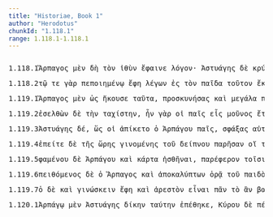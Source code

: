 ```yaml
---
title: "Historiae, Book 1"
author: "Herodotus"
chunkId: "1.118.1"
range: 1.118.1-1.118.1
---
```


<pre class="greek prose syntax" data-urn="urn:cts:greekLit:tlg0016.tlg001"><p><span class="subdoc" data-subdoc="1.118.1">1.118.1</span><span class="sentence"><span class=" nominative" data-flags="n-s---mn-" data-head="6" data-id="1" data-lemma="Ἅρπαγος">Ἅρπαγος </span><span class=" " data-def="indeed, of a truth, but, indeed" data-flags="d--------" data-head="6" data-id="2" data-lemma="μέν">μὲν </span><span class=" " data-flags="d--------" data-head="6" data-id="3" data-lemma="δή">δὴ </span><span class=" accusative" data-flags="l-s---ma-" data-head="7" data-id="4" data-lemma="ὁ">τὸν </span><span class=" accusative" data-def="straight, direct, the vertical, by the straight road" data-flags="a-s---ma-" data-head="7" data-id="5" data-lemma="εὐθύς">ἰθὺν </span><span class="verb " data-def="A ren, bring to light, cause to appear, make" data-flags="v3siia---" data-head="0" data-id="6" data-lemma="φαίνω">ἔφαινε </span><span class=" accusative" data-def="computation, reckoning, account, accounts" data-flags="n-s---ma-" data-head="6" data-id="7" data-lemma="λόγος">λόγον</span><span class=" " data-flags="u--------" data-head="0" data-id="8" data-lemma="·">· </span></span><span class="sentence"><span class=" nominative" data-flags="n-s---mn-" data-head="31" data-id="1" data-lemma="Ἀστυάγης">Ἀστυάγης </span><span class=" " data-flags="d--------" data-head="31" data-id="2" data-lemma="δέ">δὲ </span><span class="verb nominative" data-def="hide, cover, hide, cover" data-flags="v-sppamn-" data-head="31" data-id="3" data-lemma="κρύπτω">κρύπτων </span><span class=" accusative" data-flags="p-s---ma-" data-head="6" data-id="4" data-lemma="ὅς">τὸν </span><span class=" dative" data-def="" data-flags="p-s---md-" data-head="6" data-id="5" data-lemma="ἕ">οἱ </span><span class="verb " data-def="hold, keep fast within, harbour" data-flags="v3siia---" data-head="7" data-id="6" data-lemma="ἐνέχω">ἐνεῖχε </span><span class=" accusative" data-def="gall, bile, gall, bitter anger, wrath, rage" data-flags="n-s---ma-" data-head="3" data-id="7" data-lemma="χόλος">χόλον </span><span class=" " data-def="through, in a line, right through" data-flags="r--------" data-head="6" data-id="8" data-lemma="διά">διὰ </span><span class=" accusative" data-flags="l-s---na-" data-head="10" data-id="9" data-lemma="ὁ">τὸ </span><span class="verb accusative" data-def="come into a new state of being, come into being, to be born" data-flags="v-srpana-" data-head="8" data-id="10" data-lemma="γίγνομαι">γεγονός</span><span class=" " data-flags="u--------" data-head="3" data-id="11" data-lemma=",">, </span><span class=" accusative" data-flags="a-p---na-" data-head="26" data-id="12" data-lemma="πρῶτος">πρῶτα </span><span class=" " data-def="indeed, of a truth, but, indeed" data-flags="d--------" data-head="31" data-id="13" data-lemma="μέν">μέν</span><span class=" " data-flags="u--------" data-head="15" data-id="14" data-lemma=",">, </span><span class=" " data-flags="r--------" data-head="26" data-id="15" data-lemma="κατά">κατά </span><span class=" " data-flags="d--------" data-head="17" data-id="16" data-lemma="πέρ">περ </span><span class="verb " data-def="hear, hear, hear of, hear tell of" data-flags="v3saia---" data-head="23" data-id="17" data-lemma="ἀκούω">ἤκουσε </span><span class=" nominative" data-def="self, him, her, it, the very one, the same" data-flags="p-s---mn-" data-head="17" data-id="18" data-lemma="αὐτός">αὐτὸς </span><span class=" " data-def="on the side of, in the direction of, from, at, to, práti" data-flags="r--------" data-head="17" data-id="19" data-lemma="πρός">πρὸς </span><span class=" genitive" data-flags="l-s---mg-" data-head="21" data-id="20" data-lemma="ὁ">τοῦ </span><span class=" genitive" data-def="tending kine, worshipper of Dionysos in bull-form, devotee" data-flags="n-s---mg-" data-head="19" data-id="21" data-lemma="βούκολος">βουκόλου </span><span class=" accusative" data-flags="p-s---na-" data-head="17" data-id="22" data-lemma="ὅς">τὸ </span><span class=" accusative" data-def="deed, act, act, occurrence, matter, affair" data-flags="n-s---na-" data-head="15" data-id="23" data-lemma="πρᾶγμα">πρῆγμα</span><span class=" " data-flags="u--------" data-head="15" data-id="24" data-lemma=",">, </span><span class=" " data-def="back, backwards, back, restore, back" data-flags="d--------" data-head="26" data-id="25" data-lemma="πάλιν">πάλιν </span><span class="verb " data-def="lead the way from, lead the way, go first, the van" data-flags="v3siie---" data-head="31" data-id="26" data-lemma="ἀφηγέομαι">ἀπηγέετο </span><span class=" dative" data-flags="l-s---md-" data-head="28" data-id="27" data-lemma="ὁ">τῷ </span><span class=" dative" data-flags="n-s---md-" data-head="26" data-id="28" data-lemma="Ἅρπαγος">Ἁρπάγῳ</span><span class=" " data-flags="u--------" data-head="26" data-id="29" data-lemma=",">, </span><span class=" " data-def="mip, miti, mit, in the midst of, among, between" data-flags="d--------" data-head="36" data-id="30" data-lemma="μετά">μετὰ </span><span class=" " data-flags="c--------" data-head="0" data-id="31" data-lemma="δέ">δὲ </span><span class=" " data-flags="c--------" data-head="36" data-id="32" data-lemma="ὥς">ὣς </span><span class=" dative" data-def="" data-flags="p-s---md-" data-head="34" data-id="33" data-lemma="ἕ">οἱ </span><span class="verb " data-def="repeat, recapitulate" data-flags="v3slie---" data-head="32" data-id="34" data-lemma="παλιλλογέω">ἐπαλιλλόγητο</span><span class=" " data-flags="u--------" data-head="32" data-id="35" data-lemma=",">, </span><span class="verb " data-def="go, come down from, die" data-flags="v3siia---" data-head="31" data-id="36" data-lemma="καταβαίνω">κατέβαινε </span><span class="verb nominative" data-flags="v-sppamn-" data-head="36" data-id="37" data-lemma="λέγω">λέγων </span><span class=" " data-def="so, thus, as, how" data-flags="c--------" data-head="37" data-id="38" data-lemma="ὡς">ὡς </span><span class="verb " data-flags="v3spia---" data-head="43" data-id="39" data-lemma="περίειμι">περίεστί </span><span class=" " data-flags="d--------" data-head="43" data-id="40" data-lemma="τε">τε </span><span class=" nominative" data-flags="l-s---mn-" data-head="42" data-id="41" data-lemma="ὁ">ὁ </span><span class=" nominative" data-def="child, son, daughter" data-flags="n-s---mn-" data-head="39" data-id="42" data-lemma="παῖς">παῖς </span><span class=" " data-flags="c--------" data-head="38" data-id="43" data-lemma="καί">καὶ </span><span class=" nominative" data-flags="l-s---nn-" data-head="45" data-id="44" data-lemma="ὁ">τὸ </span><span class="verb nominative" data-def="come into a new state of being, come into being, to be born" data-flags="v-srpann-" data-head="46" data-id="45" data-lemma="γίγνομαι">γεγονὸς </span><span class="verb " data-flags="v3spia---" data-head="43" data-id="46" data-lemma="ἔχω">ἔχει </span><span class=" " data-flags="d--------" data-head="46" data-id="47" data-lemma="καλός">καλῶς</span><span class=" " data-flags="u--------" data-head="0" data-id="48" data-lemma="·">· </span></span></p><p><span class="subdoc" data-subdoc="1.118.2">1.118.2</span><span class="sentence"><span class=" dative" data-flags="l-s---nd-" data-head="4" data-id="1" data-lemma="ὁ">τῷ </span><span class=" " data-flags="d--------" data-head="14" data-id="2" data-lemma="τε">τε </span><span class=" " data-def="for, yes, . . , no, ay doubtless" data-flags="d--------" data-head="5" data-id="3" data-lemma="γάρ">γὰρ </span><span class="verb dative" data-def="make, do, make, produce" data-flags="v-srpend-" data-head="11" data-id="4" data-lemma="ποιέω">πεποιημένῳ </span><span class="verb " data-def="Spir. Prooem., Eratosth.Prooem, say, affirm, assert, shall we say of" data-flags="v3siia---" data-head="0" data-id="5" data-lemma="φημί">ἔφη </span><span class="verb nominative" data-flags="v-sppamn-" data-head="5" data-id="6" data-lemma="λέγω">λέγων </span><span class=" " data-def="into, to, into" data-flags="r--------" data-head="4" data-id="7" data-lemma="εἰς">ἐς </span><span class=" accusative" data-flags="l-s---ma-" data-head="9" data-id="8" data-lemma="ὁ">τὸν </span><span class=" accusative" data-def="child, son, daughter" data-flags="n-s---ma-" data-head="7" data-id="9" data-lemma="παῖς">παῖδα </span><span class=" accusative" data-def="this, u, this man here" data-flags="a-s---ma-" data-head="9" data-id="10" data-lemma="οὗτος">τοῦτον </span><span class="verb " data-def="work, wrought, build" data-flags="v1siia---" data-head="14" data-id="11" data-lemma="κάμνω">ἔκαμνον </span><span class=" " data-def="big, full-grown, elder" data-flags="d-------c" data-head="11" data-id="12" data-lemma="μέγας">μεγάλως</span><span class=" " data-flags="u--------" data-head="11" data-id="13" data-lemma=",">, </span><span class=" " data-flags="c--------" data-head="6" data-id="14" data-lemma="καί">καὶ </span><span class=" dative" data-def="daughter, maidservant, slave, duhitár" data-flags="n-s---fd-" data-head="18" data-id="15" data-lemma="θυγάτηρ">θυγατρὶ </span><span class=" dative" data-flags="l-s---fd-" data-head="15" data-id="16" data-lemma="ὁ">τῇ </span><span class=" dative" data-def="mine, mine, of me, possessive" data-flags="a-s---fd-" data-head="15" data-id="17" data-lemma="ἐμός">ἐμῇ </span><span class="verb nominative" data-def="throw, carry over, across" data-flags="v-srpemn-" data-head="22" data-id="18" data-lemma="διαβάλλω">διαβεβλημένος </span><span class=" " data-flags="d--------" data-head="22" data-id="19" data-lemma="οὐ">οὐκ </span><span class=" " data-def="into, to, into" data-flags="r--------" data-head="22" data-id="20" data-lemma="εἰς">ἐν </span><span class=" dative" data-def="light in weight, sit tibi terra levis', light to bear, easy" data-flags="a-s---md-" data-head="20" data-id="21" data-lemma="ἐλαφρός">ἐλαφρῷ </span><span class="verb " data-def="make, do, make, produce" data-flags="v1siie---" data-head="14" data-id="22" data-lemma="ποιέω">ἐποιεύμην</span><span class=" " data-flags="u--------" data-head="0" data-id="23" data-lemma=".">. </span></span><span class="sentence"><span class=" " data-def="so, thus, as, how" data-flags="d--------" data-head="6" data-id="1" data-lemma="ὡς">ὡς </span><span class=" " data-def="certainly, in fact, really, really" data-flags="d--------" data-head="21" data-id="2" data-lemma="οὖν">ὦν </span><span class=" genitive" data-flags="l-s---fg-" data-head="4" data-id="3" data-lemma="ὁ">τῆς </span><span class=" genitive" data-def="act, act, action" data-flags="n-s---fg-" data-head="6" data-id="4" data-lemma="τύχη">τύχης </span><span class=" " data-def="well, well, thoroughly, competently, cunning" data-flags="d--------" data-head="6" data-id="5" data-lemma="εὖ">εὖ </span><span class="verb genitive" data-def="place in another way, change, will change, give another instead" data-flags="v-srpafg-" data-head="13" data-id="6" data-lemma="μεθίστημι">μετεστεώσης</span><span class=" " data-flags="u--------" data-head="6" data-id="7" data-lemma=",">, </span><span class=" accusative" data-def="this, u, this man here" data-flags="p-s---na-" data-head="9" data-id="8" data-lemma="οὗτος">τοῦτο </span><span class=" " data-def="indeed, of a truth, but, indeed" data-flags="d--------" data-head="21" data-id="9" data-lemma="μέν">μὲν </span><span class=" accusative" data-flags="l-s---ma-" data-head="12" data-id="10" data-lemma="ὁ">τὸν </span><span class=" genitive" data-flags="p-s---mg-" data-head="12" data-id="11" data-lemma="σαυτοῦ">σεωυτοῦ </span><span class=" accusative" data-def="child, son, daughter" data-flags="n-s---ma-" data-head="13" data-id="12" data-lemma="παῖς">παῖδα </span><span class="verb " data-def="send off, away, dispatch, dismiss, dismiss" data-flags="v2sama---" data-head="21" data-id="13" data-lemma="ἀποπέμπω">ἀπόπεμψον </span><span class=" " data-def="beside, from the side of, from beside, from, beside" data-flags="r--------" data-head="13" data-id="14" data-lemma="παρά">παρὰ </span><span class=" accusative" data-flags="l-s---ma-" data-head="16" data-id="15" data-lemma="ὁ">τὸν </span><span class=" accusative" data-def="child, son, daughter" data-flags="n-s---ma-" data-head="14" data-id="16" data-lemma="παῖς">παῖδα </span><span class=" accusative" data-flags="l-s---ma-" data-head="16" data-id="17" data-lemma="ὁ">τὸν </span><span class=" accusative" data-def="newcomer" data-flags="n-s---ma-" data-head="16" data-id="18" data-lemma="νέηλυς">νεήλυδα</span><span class=" " data-flags="u--------" data-head="13" data-id="19" data-lemma=",">, </span><span class=" accusative" data-def="this, u, this man here" data-flags="p-s---na-" data-head="21" data-id="20" data-lemma="οὗτος">τοῦτο </span><span class=" " data-flags="c--------" data-head="0" data-id="21" data-lemma="δέ">δὲ</span><span class=" " data-flags="u--------" data-head="27" data-id="22" data-lemma="(">( </span><span class=" nominative" data-def="reward for saving one's life, thank-offering for deliverance from a danger, reward for bringing back, Foed.Delph. Pell" data-flags="n-p---nn-" data-head="28" data-id="23" data-lemma="σῶστρα">σῶστρα </span><span class=" " data-def="for, yes, . . , no, ay doubtless" data-flags="d--------" data-head="27" data-id="24" data-lemma="γάρ">γὰρ </span><span class=" genitive" data-flags="l-s---mg-" data-head="26" data-id="25" data-lemma="ὁ">τοῦ </span><span class=" genitive" data-def="child, son, daughter" data-flags="n-s---mg-" data-head="23" data-id="26" data-lemma="παῖς">παιδὸς </span><span class="verb " data-flags="v1spsa---" data-head="0" data-id="27" data-lemma="μέλλω">μέλλω </span><span class="verb " data-flags="v--pna---" data-head="27" data-id="28" data-lemma="θύω">θύειν </span><span class=" dative" data-flags="p-p---md-" data-head="33" data-id="29" data-lemma="ὅς">τοῖσι </span><span class=" genitive" data-flags="n-p---mg-" data-head="29" data-id="30" data-lemma="θεά">θεῶν </span><span class=" nominative" data-def="worship, esteem, honour, honours, due regard" data-flags="n-s---fn-" data-head="33" data-id="31" data-lemma="τιμή">τιμὴ </span><span class=" nominative" data-def="this, u, this man here" data-flags="a-s---fn-" data-head="31" data-id="32" data-lemma="οὗτος">αὕτη </span><span class="verb " data-def="to be placed, laid by, upon, lie by" data-flags="v3ppie---" data-head="28" data-id="33" data-lemma="πρόσκειμαι">προσκέεται</span><span class=" " data-flags="u--------" data-head="27" data-id="34" data-lemma=")">) </span><span class="verb " data-flags="v2srma---" data-head="21" data-id="35" data-lemma="παρά-οἶδα">πάρισθί </span><span class=" dative" data-def="I at least, for my part, indeed, for myself, me, we two" data-flags="p1s---md-" data-head="35" data-id="36" data-lemma="ἐγώ">μοι </span><span class=" " data-flags="r--------" data-head="35" data-id="37" data-lemma="ἐπί">ἐπὶ </span><span class=" nominative" data-def="meal, noonday meal, morning meal" data-flags="n-s---nn-" data-head="37" data-id="38" data-lemma="δεῖπνον">δεῖπνον</span><span class=" " data-flags="u--------" data-head="0" data-id="39" data-lemma=".">. </span></span></p><p><span class="subdoc" data-subdoc="1.119.1">1.119.1</span><span class="sentence"><span class=" nominative" data-flags="n-s---mn-" data-head="28" data-id="1" data-lemma="Ἅρπαγος">Ἅρπαγος </span><span class=" " data-def="indeed, of a truth, but, indeed" data-flags="d--------" data-head="28" data-id="2" data-lemma="μέν">μὲν </span><span class=" " data-def="so, thus, as, how" data-flags="c--------" data-head="28" data-id="3" data-lemma="ὡς">ὡς </span><span class="verb " data-def="hear, hear, hear of, hear tell of" data-flags="v3saia---" data-head="3" data-id="4" data-lemma="ἀκούω">ἤκουσε </span><span class=" accusative" data-def="this, u, this man here" data-flags="p-p---na-" data-head="4" data-id="5" data-lemma="οὗτος">ταῦτα</span><span class=" " data-flags="u--------" data-head="3" data-id="6" data-lemma=",">, </span><span class="verb nominative" data-def="make obeisance, fall down and worship, do reverence to" data-flags="v-sapamn-" data-head="8" data-id="7" data-lemma="προσκυνέω">προσκυνήσας </span><span class=" " data-flags="c--------" data-head="28" data-id="8" data-lemma="καί">καὶ </span><span class=" accusative" data-def="big, full-grown, elder" data-flags="a-p---na-" data-head="10" data-id="9" data-lemma="μέγας">μεγάλα </span><span class="verb nominative" data-def="make, do, make, produce" data-flags="v-sapmmn-" data-head="8" data-id="10" data-lemma="ποιέω">ποιησάμενος </span><span class=" " data-flags="c--------" data-head="19" data-id="11" data-lemma="ὅτι">ὅτι </span><span class=" " data-flags="d--------" data-head="19" data-id="12" data-lemma="τε">τε </span><span class=" nominative" data-flags="l-s---fn-" data-head="14" data-id="13" data-lemma="ὁ">ἡ </span><span class=" nominative" data-def="error, sin" data-flags="n-s---fn-" data-head="18" data-id="14" data-lemma="ἁμαρτάς">ἁμαρτὰς </span><span class=" nominative" data-flags="l-p---mn-" data-head="18" data-id="15" data-lemma="ὁ">οἱ </span><span class=" " data-def="into, to, into" data-flags="r--------" data-head="18" data-id="16" data-lemma="εἰς">ἐς </span><span class="verb accusative" data-def="there is need, it is needful for, one must" data-flags="v-sppana-" data-head="16" data-id="17" data-lemma="δεῖ">δέον </span><span class="verb " data-def="come into a new state of being, come into being, to be born" data-flags="v3slia---" data-head="11" data-id="18" data-lemma="γίγνομαι">ἐγεγόνεε </span><span class=" " data-flags="c--------" data-head="10" data-id="19" data-lemma="καί">καὶ </span><span class=" " data-flags="c--------" data-head="19" data-id="20" data-lemma="ὅτι">ὅτι </span><span class=" " data-flags="r--------" data-head="26" data-id="21" data-lemma="ἐπί">ἐπὶ </span><span class=" dative" data-def="act, act, action" data-flags="n-p---fd-" data-head="21" data-id="22" data-lemma="τύχη">τύχῃσι </span><span class=" dative" data-def="useful, good of its kind, serviceable, wholesome, for" data-flags="a-p---fd-" data-head="22" data-id="23" data-lemma="χρηστός">χρηστῇσι </span><span class=" " data-flags="r--------" data-head="26" data-id="24" data-lemma="ἐπί">ἐπὶ </span><span class=" accusative" data-def="" data-flags="n-s---ma-" data-head="24" data-id="25" data-lemma="δεῖπνος">δεῖπνον </span><span class="verb " data-def="call, summon, they had been summoned, demand, require" data-flags="v3slie---" data-head="20" data-id="26" data-lemma="καλέω">ἐκέκλητο</span><span class=" " data-flags="u--------" data-head="19" data-id="27" data-lemma=",">, </span><span class="verb " data-flags="v3siia---" data-head="0" data-id="28" data-lemma="εἶμι">ἤιε </span><span class=" " data-def="into, to, into" data-flags="r--------" data-head="28" data-id="29" data-lemma="εἰς">ἐς </span><span class=" accusative" data-flags="l-p---na-" data-head="31" data-id="30" data-lemma="ὁ">τὰ </span><span class=" accusative" data-def="house, palace, abode, palaces" data-flags="n-p---na-" data-head="29" data-id="31" data-lemma="οἰκίον">οἰκία</span><span class=" " data-flags="u--------" data-head="0" data-id="32" data-lemma=".">. </span></span></p><p><span class="subdoc" data-subdoc="1.119.2">1.119.2</span><span class="sentence"><span class="verb nominative" data-def="go in, into, enter, invaded" data-flags="v-sapamn-" data-head="36" data-id="1" data-lemma="εἰσέρχομαι">ἐσελθὼν </span><span class=" " data-flags="d--------" data-head="36" data-id="2" data-lemma="δέ">δὲ </span><span class=" accusative" data-flags="l-s---fa-" data-head="4" data-id="3" data-lemma="ὁ">τὴν </span><span class=" accusative" data-def="swift, fleet, quick, quick, hasty" data-flags="a-s---fa-" data-head="1" data-id="4" data-lemma="ταχύς">ταχίστην</span><span class=" " data-flags="u--------" data-head="1" data-id="5" data-lemma=",">, </span><span class="verb " data-flags="v3siia---" data-head="0" data-id="6" data-lemma="εἰμί">ἦν </span><span class=" " data-def="for, yes, . . , no, ay doubtless" data-flags="d--------" data-head="6" data-id="7" data-lemma="γάρ">γὰρ </span><span class=" dative" data-def="" data-flags="p-s---md-" data-head="6" data-id="8" data-lemma="ἕ">οἱ </span><span class=" nominative" data-def="child, son, daughter" data-flags="n-s---mn-" data-head="6" data-id="9" data-lemma="παῖς">παῖς </span><span class=" nominative" data-def="sem, sm, i" data-flags="a-s---mn-" data-head="9" data-id="10" data-lemma="εἷς">εἷς </span><span class=" nominative" data-def="alone, solitary, bereft of, without" data-flags="a-s---mn-" data-head="9" data-id="11" data-lemma="μόνος">μοῦνος </span><span class=" accusative" data-flags="n-p---na-" data-head="18" data-id="12" data-lemma="ἔτος">ἔτεα </span><span class=" accusative" data-def="three, three, three" data-flags="n-p---na-" data-head="14" data-id="13" data-lemma="τρία">τρία </span><span class=" " data-flags="c--------" data-head="12" data-id="14" data-lemma="καί">καὶ </span><span class=" " data-flags="a--------" data-head="14" data-id="15" data-lemma="δέκα">δέκα </span><span class=" " data-flags="d--------" data-head="18" data-id="16" data-lemma="πού">κου </span><span class=" " data-flags="d--------" data-head="18" data-id="17" data-lemma="μάλιστα">μάλιστα </span><span class="verb nominative" data-def="come into a new state of being, come into being, to be born" data-flags="v-srpamn-" data-head="6" data-id="18" data-lemma="γίγνομαι">γεγονώς</span><span class=" " data-flags="u--------" data-head="6" data-id="19" data-lemma=",">, </span><span class=" accusative" data-def="this, u, this man here" data-flags="p-s---ma-" data-head="27" data-id="20" data-lemma="οὗτος">τοῦτον </span><span class="verb " data-def="send out, forth from, bring out by calling, call" data-flags="v--pna---" data-head="36" data-id="21" data-lemma="ἐκπέμπω">ἐκπέμπεν </span><span class="verb " data-flags="v--pna---" data-head="27" data-id="22" data-lemma="εἶμι">ἰέναι </span><span class=" " data-flags="d--------" data-head="27" data-id="23" data-lemma="τε">τε </span><span class="verb nominative" data-def="urge, drive on, exhort, bid, order" data-flags="v-sppamn-" data-head="21" data-id="24" data-lemma="κελεύω">κελεύων </span><span class=" " data-def="into, to, into" data-flags="r--------" data-head="22" data-id="25" data-lemma="εἰς">ἐς </span><span class=" genitive" data-flags="n-s---mg-" data-head="25" data-id="26" data-lemma="Ἀστυάγης">Ἀστυάγεος </span><span class=" " data-flags="c--------" data-head="24" data-id="27" data-lemma="καί">καὶ </span><span class="verb " data-def="make, do, make, produce" data-flags="v--pna---" data-head="27" data-id="28" data-lemma="ποιέω">ποιέειν </span><span class=" accusative" data-flags="p-s---na-" data-head="33" data-id="29" data-lemma="ὅς">ὅ </span><span class=" accusative" data-def="any one, any thing, who? what?, si se" data-flags="a-s---na-" data-head="29" data-id="30" data-lemma="τις">τι </span><span class=" " data-flags="d--------" data-head="33" data-id="31" data-lemma="ἄν">ἂν </span><span class=" nominative" data-def="the person there, that person, thing, the more remote" data-flags="p-s---mn-" data-head="33" data-id="32" data-lemma="ἐκεῖνος">ἐκεῖνος </span><span class="verb " data-def="urge, drive on, exhort, bid, order" data-flags="v2spse---" data-head="28" data-id="33" data-lemma="κελεύω">κελεύῃ</span><span class=" " data-flags="u--------" data-head="21" data-id="34" data-lemma=",">, </span><span class=" nominative" data-def="self, him, her, it, the very one, the same" data-flags="p-s---mn-" data-head="39" data-id="35" data-lemma="αὐτός">αὐτὸς </span><span class=" " data-flags="c--------" data-head="0" data-id="36" data-lemma="δέ">δὲ </span><span class=" nominative" data-def="exceeding glad, at" data-flags="a-s---mn-" data-head="38" data-id="37" data-lemma="περιχαρής">περιχαρὴς </span><span class="verb nominative" data-flags="v-sppamn-" data-head="39" data-id="38" data-lemma="εἰμί">ἐὼν </span><span class="verb " data-def="point out, show, say, tell, show the way to, show where to find" data-flags="v3spia---" data-head="36" data-id="39" data-lemma="φράζω">φράζει </span><span class=" dative" data-flags="l-s---fd-" data-head="41" data-id="40" data-lemma="ὁ">τῇ </span><span class=" dative" data-def="woman, man, mistress, lady" data-flags="n-s---fd-" data-head="39" data-id="41" data-lemma="γυνή">γυναικὶ </span><span class=" accusative" data-flags="l-p---na-" data-head="43" data-id="42" data-lemma="ὁ">τὰ </span><span class="verb accusative" data-def="come together by chance, meet with, art involved" data-flags="v-papana-" data-head="39" data-id="43" data-lemma="συγκυρέω">συγκυρήσαντα</span><span class=" " data-flags="u--------" data-head="0" data-id="44" data-lemma=".">. </span></span></p><p><span class="subdoc" data-subdoc="1.119.3">1.119.3</span><span class="sentence"><span class=" nominative" data-flags="n-s---mn-" data-head="27" data-id="1" data-lemma="Ἀστυάγης">Ἀστυάγης </span><span class=" " data-flags="d--------" data-head="27" data-id="2" data-lemma="δέ">δέ</span><span class=" " data-flags="u--------" data-head="4" data-id="3" data-lemma=",">, </span><span class=" " data-def="so, thus, as, how" data-flags="c--------" data-head="21" data-id="4" data-lemma="ὡς">ὥς </span><span class=" dative" data-def="" data-flags="p-s---md-" data-head="6" data-id="5" data-lemma="ἕ">οἱ </span><span class="verb " data-def="arrive at, come to, reach:, came up to, came to" data-flags="v3saim---" data-head="4" data-id="6" data-lemma="ἀφικνέομαι">ἀπίκετο </span><span class=" nominative" data-flags="l-s---mn-" data-head="9" data-id="7" data-lemma="ὁ">ὁ </span><span class=" genitive" data-def="hook" data-flags="n-s---mg-" data-head="9" data-id="8" data-lemma="ἅρπαγος">Ἁρπάγου </span><span class=" nominative" data-def="child, son, daughter" data-flags="n-s---mn-" data-head="6" data-id="9" data-lemma="παῖς">παῖς</span><span class=" " data-flags="u--------" data-head="4" data-id="10" data-lemma=",">, </span><span class="verb nominative" data-def="slay, slaughter, by cutting the throat, slaughter" data-flags="v-sapamn-" data-head="13" data-id="11" data-lemma="σφάζω">σφάξας </span><span class=" accusative" data-def="self, him, her, it, the very one, the same" data-flags="p-s---ma-" data-head="11" data-id="12" data-lemma="αὐτός">αὐτὸν </span><span class=" " data-flags="c--------" data-head="21" data-id="13" data-lemma="καί">καὶ </span><span class=" " data-flags="r--------" data-head="16" data-id="14" data-lemma="κατά">κατὰ </span><span class=" accusative" data-def="idle, useless, unearned, in vain" data-flags="a-p---na-" data-head="14" data-id="15" data-lemma="μέλεος">μέλεα </span><span class="verb nominative" data-def="take apart, cleave in twain, divide, cut, open" data-flags="v-sapamn-" data-head="13" data-id="16" data-lemma="διαιρέω">διελὼν </span><span class=" accusative" data-flags="l-p---na-" data-head="19" data-id="17" data-lemma="ὁ">τὰ </span><span class=" " data-def="indeed, of a truth, but, indeed" data-flags="d--------" data-head="21" data-id="18" data-lemma="μέν">μὲν </span><span class="verb " data-def="roast, broil, roast, broil" data-flags="v3saia---" data-head="21" data-id="19" data-lemma="ὀπτάω">ὤπτησε </span><span class=" accusative" data-flags="l-p---na-" data-head="22" data-id="20" data-lemma="ὁ">τὰ </span><span class=" " data-flags="c--------" data-head="27" data-id="21" data-lemma="δέ">δὲ </span><span class="verb " data-flags="v3saia---" data-head="21" data-id="22" data-lemma="ἑψάω">ἥψησε </span><span class=" genitive" data-flags="l-p---ng-" data-head="24" data-id="23" data-lemma="ὁ">τῶν </span><span class=" genitive" data-def="flesh, meat, piece, dressed meat" data-flags="n-p---ng-" data-head="20" data-id="24" data-lemma="κρέας">κρεῶν</span><span class=" " data-flags="u--------" data-head="21" data-id="25" data-lemma=",">, </span><span class=" accusative" data-def="well-built, ready" data-flags="a-p---na-" data-head="28" data-id="26" data-lemma="εὔτυκος">εὔτυκα </span><span class=" " data-flags="c--------" data-head="0" data-id="27" data-lemma="δέ">δὲ </span><span class="verb nominative" data-def="make, do, make, produce" data-flags="v-sapmmn-" data-head="29" data-id="28" data-lemma="ποιέω">ποιησάμενος </span><span class="verb " data-flags="v3siia---" data-head="27" data-id="29" data-lemma="ἔχω">εἶχε </span><span class=" accusative" data-def="at hand, ready, prepared, in hand, in ready money" data-flags="a-p---na-" data-head="29" data-id="30" data-lemma="ἑτοῖμος">ἕτοιμα</span><span class=" " data-flags="u--------" data-head="0" data-id="31" data-lemma=".">. </span></span></p><p><span class="subdoc" data-subdoc="1.119.4">1.119.4</span><span class="sentence"><span class=" " data-flags="c--------" data-head="30" data-id="1" data-lemma="ἐπεί">ἐπείτε </span><span class=" " data-flags="d--------" data-head="30" data-id="2" data-lemma="δέ">δὲ </span><span class=" genitive" data-flags="l-s---fg-" data-head="4" data-id="3" data-lemma="ὁ">τῆς </span><span class=" genitive" data-flags="n-s---fg-" data-head="5" data-id="4" data-lemma="ὥρα">ὥρης </span><span class="verb genitive" data-def="come into a new state of being, come into being, to be born" data-flags="v-sppefg-" data-head="8" data-id="5" data-lemma="γίγνομαι">γινομένης </span><span class=" genitive" data-flags="l-s---mg-" data-head="7" data-id="6" data-lemma="ὁ">τοῦ </span><span class=" genitive" data-def="" data-flags="n-s---mg-" data-head="4" data-id="7" data-lemma="δεῖπνος">δείπνου </span><span class="verb " data-flags="v3piia---" data-head="1" data-id="8" data-lemma="πάρειμι">παρῆσαν </span><span class=" dative" data-def="" data-flags="p-s---md-" data-head="8" data-id="9" data-lemma="ἕ">οἵ </span><span class=" " data-flags="d--------" data-head="13" data-id="10" data-lemma="τε">τε </span><span class=" nominative" data-flags="a-p---mn-" data-head="12" data-id="11" data-lemma="ἄλλος">ἄλλοι </span><span class=" nominative" data-def="one that is entertained, guest, those who bring each his portion" data-flags="n-p---mn-" data-head="13" data-id="12" data-lemma="δαιτυμών">δαιτυμόνες </span><span class=" " data-flags="c--------" data-head="8" data-id="13" data-lemma="καί">καὶ </span><span class=" nominative" data-flags="l-s---mn-" data-head="15" data-id="14" data-lemma="ὁ">ὁ </span><span class=" nominative" data-flags="n-s---mn-" data-head="13" data-id="15" data-lemma="Ἅρπαγος">Ἅρπαγος</span><span class=" " data-flags="u--------" data-head="1" data-id="16" data-lemma=",">, </span><span class=" dative" data-flags="l-p---md-" data-head="19" data-id="17" data-lemma="ὁ">τοῖσι </span><span class=" " data-def="indeed, of a truth, but, indeed" data-flags="d--------" data-head="30" data-id="18" data-lemma="μέν">μὲν </span><span class=" dative" data-flags="p-p---md-" data-head="20" data-id="19" data-lemma="ἄλλος">ἄλλοισι </span><span class=" " data-flags="c--------" data-head="23" data-id="20" data-lemma="καί">καὶ </span><span class=" dative" data-def="self, him, her, it, the very one, the same" data-flags="a-s---md-" data-head="22" data-id="21" data-lemma="αὐτός">αὐτῷ </span><span class=" dative" data-flags="n-s---md-" data-head="20" data-id="22" data-lemma="Ἀστυάγης">Ἀστυάγεϊ </span><span class="verb " data-def="place beside, set before, serve up, the serving-men" data-flags="v3piie---" data-head="30" data-id="23" data-lemma="παρατίθημι">παρετιθέατο </span><span class=" nominative" data-def="table, dining-table, eating-table, board" data-flags="n-p---fn-" data-head="23" data-id="24" data-lemma="τράπεζα">τράπεζαι </span><span class=" nominative" data-def="quite full of" data-flags="a-p---fn-" data-head="24" data-id="25" data-lemma="ἐπίπλεος">ἐπίπλεαι </span><span class=" genitive" data-flags="n-p---ng-" data-head="27" data-id="26" data-lemma="μῆλον">μηλέων </span><span class=" genitive" data-def="flesh, meat, piece, dressed meat" data-flags="n-p---ng-" data-head="25" data-id="27" data-lemma="κρέας">κρεῶν</span><span class=" " data-flags="u--------" data-head="23" data-id="28" data-lemma=",">, </span><span class=" dative" data-def="hook" data-flags="n-s---md-" data-head="49" data-id="29" data-lemma="ἅρπαγος">Ἁρπάγῳ </span><span class=" " data-flags="c--------" data-head="0" data-id="30" data-lemma="δέ">δὲ </span><span class=" genitive" data-flags="l-s---mg-" data-head="32" data-id="31" data-lemma="ὁ">τοῦ </span><span class=" genitive" data-def="child, son, daughter" data-flags="n-s---mg-" data-head="47" data-id="32" data-lemma="παῖς">παιδὸς </span><span class=" genitive" data-flags="l-s---mg-" data-head="32" data-id="33" data-lemma="ὁ">τοῦ </span><span class=" genitive" data-def="Stadtrecht von Gortyn, of himself, herself, itself, itself, absolutely" data-flags="p-s---ng-" data-head="32" data-id="34" data-lemma="ἑαυτοῦ">ἑωυτοῦ</span><span class=" " data-flags="u--------" data-head="36" data-id="35" data-lemma=",">, </span><span class=" " data-def="except, save, short of, save in respect of" data-flags="r--------" data-head="47" data-id="36" data-lemma="πλήν">πλὴν </span><span class=" genitive" data-def="head, in stature, down over the head" data-flags="n-s---fg-" data-head="39" data-id="37" data-lemma="κεφαλή">κεφαλῆς </span><span class=" " data-flags="d--------" data-head="39" data-id="38" data-lemma="τε">τε </span><span class=" " data-flags="c--------" data-head="36" data-id="39" data-lemma="καί">καὶ </span><span class=" genitive" data-def="at the farthest point, end, topmost, outermost" data-flags="a-p---fg-" data-head="39" data-id="40" data-lemma="ἄκρος">ἄκρων </span><span class=" genitive" data-def="b, the hand, closed" data-flags="n-p---fg-" data-head="43" data-id="41" data-lemma="χείρ">χειρῶν </span><span class=" " data-flags="d--------" data-head="43" data-id="42" data-lemma="τε">τε </span><span class=" " data-flags="c--------" data-head="40" data-id="43" data-lemma="καί">καὶ </span><span class=" genitive" data-def="foot, talons, arms" data-flags="n-p---mg-" data-head="43" data-id="44" data-lemma="πούς">ποδῶν</span><span class=" " data-flags="u--------" data-head="36" data-id="45" data-lemma=",">, </span><span class=" nominative" data-flags="a-p---nn-" data-head="47" data-id="46" data-lemma="ἄλλος">τἄλλα </span><span class=" nominative" data-flags="a-p---nn-" data-head="49" data-id="47" data-lemma="πᾶς">πάντα</span><span class=" " data-flags="u--------" data-head="0" data-id="48" data-lemma="·">· </span></span><span class="sentence"><span class=" nominative" data-def="this, u, this man here" data-flags="p-p---nn-" data-head="4" data-id="1" data-lemma="οὗτος">ταῦτα </span><span class=" " data-flags="d--------" data-head="10" data-id="2" data-lemma="δέ">δὲ </span><span class=" " data-def="separately, apart, set, apart, in reserve" data-flags="d--------" data-head="4" data-id="3" data-lemma="χωρίς">χωρὶς </span><span class="verb " data-def="Aër, śéte, śáyate" data-flags="v3siie---" data-head="10" data-id="4" data-lemma="κεῖμαι">ἔκειτο </span><span class=" " data-flags="r--------" data-head="4" data-id="5" data-lemma="ἐπί">ἐπὶ </span><span class=" dative" data-def="basket of reed, cane, bread-basket" data-flags="n-s---nd-" data-head="5" data-id="6" data-lemma="κάνεον">κανέῳ </span><span class="verb nominative" data-def="cover up, having covered his, veiled" data-flags="v-prpenn-" data-head="4" data-id="7" data-lemma="κατακαλύπτω">κατακεκαλυμμένα</span><span class=" " data-flags="u--------" data-head="9" data-id="8" data-lemma=",">, </span><span class=" " data-def="so, thus, as, how" data-flags="c--------" data-head="20" data-id="9" data-lemma="ὡς">ὡς </span><span class=" " data-flags="c--------" data-head="0" data-id="10" data-lemma="δέ">δὲ </span><span class=" dative" data-flags="l-s---md-" data-head="12" data-id="11" data-lemma="ὁ">τῷ </span><span class=" dative" data-flags="n-s---md-" data-head="15" data-id="12" data-lemma="Ἅρπαγος">Ἁρπάγῳ </span><span class="verb " data-def="expect, think, suppose, imagine, thought" data-flags="v3siia---" data-head="9" data-id="13" data-lemma="δοκέω">ἐδόκεε </span><span class=" " data-flags="d--------" data-head="15" data-id="14" data-lemma="ἅλις">ἅλις </span><span class="verb " data-flags="v--pna---" data-head="13" data-id="15" data-lemma="ἔχω">ἔχειν </span><span class=" genitive" data-flags="l-s---fg-" data-head="17" data-id="16" data-lemma="ὁ">τῆς </span><span class=" genitive" data-def="food, served as food, food" data-flags="n-s---fg-" data-head="15" data-id="17" data-lemma="βορά">βορῆς</span><span class=" " data-flags="u--------" data-head="9" data-id="18" data-lemma=",">, </span><span class=" nominative" data-flags="n-s---mn-" data-head="20" data-id="19" data-lemma="Ἀστυάγης">Ἀστυάγης </span><span class="verb " data-flags="v3siie---" data-head="10" data-id="20" data-lemma="εἴρω">εἴρετό </span><span class=" accusative" data-def="him, her, it, himself" data-flags="p3s---ma-" data-head="20" data-id="21" data-lemma="μιν">μιν </span><span class=" " data-flags="c--------" data-head="20" data-id="22" data-lemma="εἰ">εἰ </span><span class="verb " data-def="swād-, enjoy oneself, take one's pleasure, was glad" data-flags="v3saop---" data-head="22" data-id="23" data-lemma="ἥδομαι">ἡσθείη </span><span class=" accusative" data-def="any one, any thing, who? what?, si se" data-flags="p-s---na-" data-head="23" data-id="24" data-lemma="τις">τι </span><span class=" dative" data-flags="l-s---fd-" data-head="26" data-id="25" data-lemma="ὁ">τῇ </span><span class=" dative" data-def="meal, feast, dinner, food" data-flags="n-s---fd-" data-head="23" data-id="26" data-lemma="θοίνη">θοίνῃ</span><span class=" " data-flags="u--------" data-head="0" data-id="27" data-lemma=".">. </span></span></p><p><span class="subdoc" data-subdoc="1.119.5">1.119.5</span><span class="sentence"><span class="verb genitive" data-def="Spir. Prooem., Eratosth.Prooem, say, affirm, assert, shall we say of" data-flags="v-sppemg-" data-head="8" data-id="1" data-lemma="φημί">φαμένου </span><span class=" " data-flags="d--------" data-head="24" data-id="2" data-lemma="δέ">δὲ </span><span class=" genitive" data-flags="n-s---mg-" data-head="1" data-id="3" data-lemma="Ἅρπαγος">Ἁρπάγου </span><span class=" " data-flags="d--------" data-head="5" data-id="4" data-lemma="καί">καὶ </span><span class=" " data-flags="d--------" data-head="6" data-id="5" data-lemma="κάρτα">κάρτα </span><span class="verb " data-def="swād-, enjoy oneself, take one's pleasure, was glad" data-flags="v--anp---" data-head="1" data-id="6" data-lemma="ἥδομαι">ἡσθῆναι</span><span class=" " data-flags="u--------" data-head="1" data-id="7" data-lemma=",">, </span><span class="verb " data-def="bring to, side, serve, set before" data-flags="v3piia---" data-head="24" data-id="8" data-lemma="παραφέρω">παρέφερον </span><span class=" dative" data-flags="p-p---md-" data-head="10" data-id="9" data-lemma="ὅς">τοῖσι </span><span class="verb " data-def="to be placed, laid by, upon, lie by" data-flags="v3siie---" data-head="8" data-id="10" data-lemma="πρόσκειμαι">προσέκειτο </span><span class=" accusative" data-flags="l-s---fa-" data-head="12" data-id="11" data-lemma="ὁ">τὴν </span><span class=" accusative" data-def="head, in stature, down over the head" data-flags="n-s---fa-" data-head="19" data-id="12" data-lemma="κεφαλή">κεφαλὴν </span><span class=" genitive" data-flags="l-s---mg-" data-head="14" data-id="13" data-lemma="ὁ">τοῦ </span><span class=" genitive" data-def="child, son, daughter" data-flags="n-s---mg-" data-head="12" data-id="14" data-lemma="παῖς">παιδὸς </span><span class="verb accusative" data-def="cover up, having covered his, veiled" data-flags="v-srpefa-" data-head="12" data-id="15" data-lemma="κατακαλύπτω">κατακεκαλυμμένην </span><span class=" " data-flags="d--------" data-head="19" data-id="16" data-lemma="καί">καὶ </span><span class=" accusative" data-flags="l-p---fa-" data-head="18" data-id="17" data-lemma="ὁ">τὰς </span><span class=" accusative" data-def="b, the hand, closed" data-flags="n-p---fa-" data-head="19" data-id="18" data-lemma="χείρ">χεῖρας </span><span class=" " data-flags="c--------" data-head="8" data-id="19" data-lemma="καί">καὶ </span><span class=" accusative" data-flags="l-p---ma-" data-head="21" data-id="20" data-lemma="ὁ">τοὺς </span><span class=" accusative" data-def="foot, talons, arms" data-flags="n-p---ma-" data-head="19" data-id="21" data-lemma="πούς">πόδας</span><span class=" " data-flags="u--------" data-head="8" data-id="22" data-lemma=",">, </span><span class=" accusative" data-flags="n-s---ma-" data-head="29" data-id="23" data-lemma="Ἅρπαγος">Ἅρπαγον </span><span class=" " data-flags="c--------" data-head="0" data-id="24" data-lemma="δέ">δὲ </span><span class="verb " data-def="urge, drive on, exhort, bid, order" data-flags="v3piia---" data-head="24" data-id="25" data-lemma="κελεύω">ἐκέλευον </span><span class="verb nominative" data-def="set against, weigh out to, bring together" data-flags="v-papamn-" data-head="25" data-id="26" data-lemma="προσίστημι">προσστάντες </span><span class="verb " data-def="uncover, left, disclose, reveal" data-flags="v--pna---" data-head="29" data-id="27" data-lemma="ἀποκαλύπτω">ἀποκαλύπτειν </span><span class=" " data-flags="d--------" data-head="29" data-id="28" data-lemma="τε">τε </span><span class=" " data-flags="c--------" data-head="25" data-id="29" data-lemma="καί">καὶ </span><span class="verb " data-def="a, take, receive" data-flags="v--ana---" data-head="29" data-id="30" data-lemma="λαμβάνω">λαβεῖν </span><span class=" accusative" data-flags="p-s---na-" data-head="32" data-id="31" data-lemma="ὅς">τὸ </span><span class="verb " data-def="will, wish, be willing, wish is will, willed" data-flags="v3spie---" data-head="30" data-id="32" data-lemma="βούλομαι">βούλεται </span><span class=" genitive" data-def="self, him, her, it, the very one, the same" data-flags="p-p---ng-" data-head="31" data-id="33" data-lemma="αὐτός">αὐτῶν</span><span class=" " data-flags="u--------" data-head="0" data-id="34" data-lemma=".">. </span></span></p><p><span class="subdoc" data-subdoc="1.119.6">1.119.6</span><span class="sentence"><span class="verb nominative" data-def="persuade, obey, obey" data-flags="v-sppemn-" data-head="5" data-id="1" data-lemma="πείθω">πειθόμενος </span><span class=" " data-flags="d--------" data-head="14" data-id="2" data-lemma="δέ">δὲ </span><span class=" nominative" data-flags="l-s---mn-" data-head="4" data-id="3" data-lemma="ὁ">ὁ </span><span class=" nominative" data-flags="n-s---mn-" data-head="14" data-id="4" data-lemma="Ἅρπαγος">Ἅρπαγος </span><span class=" " data-flags="c--------" data-head="7" data-id="5" data-lemma="καί">καὶ </span><span class="verb nominative" data-def="uncover, left, disclose, reveal" data-flags="v-sppamn-" data-head="5" data-id="6" data-lemma="ἀποκαλύπτω">ἀποκαλύπτων </span><span class="verb " data-def="Inscr. destombeaux des rois, I know, a)ware" data-flags="v3spia---" data-head="14" data-id="7" data-lemma="ὁράω">ὁρᾷ </span><span class=" genitive" data-flags="l-s---mg-" data-head="9" data-id="8" data-lemma="ὁ">τοῦ </span><span class=" genitive" data-def="child, son, daughter" data-flags="n-s---mg-" data-head="11" data-id="9" data-lemma="παῖς">παιδὸς </span><span class=" accusative" data-flags="l-p---na-" data-head="11" data-id="10" data-lemma="ὁ">τὰ </span><span class=" accusative" data-def="remnant, residue, what was left, remains" data-flags="n-p---na-" data-head="7" data-id="11" data-lemma="λεῖμμα">λείμματα</span><span class=" " data-flags="u--------" data-head="7" data-id="12" data-lemma=",">, </span><span class="verb nominative" data-flags="v-sapamn-" data-head="18" data-id="13" data-lemma="εἶδον">ἰδὼν </span><span class=" " data-flags="c--------" data-head="0" data-id="14" data-lemma="δέ">δὲ </span><span class=" " data-def="and not, neque enim, neither . . , nor" data-flags="d--------" data-head="16" data-id="15" data-lemma="οὔτε">οὔτε </span><span class="verb " data-def="strike out of, drive away from, expel, drive away, drive out of one's senses by a sudden shock, amaze, astound" data-flags="v3saip---" data-head="18" data-id="16" data-lemma="ἐκπλήσσω">ἐξεπλάγη </span><span class=" " data-flags="d--------" data-head="20" data-id="17" data-lemma="ἐντός">ἐντός </span><span class=" " data-flags="c--------" data-head="14" data-id="18" data-lemma="τε">τε </span><span class=" genitive" data-def="Stadtrecht von Gortyn, of himself, herself, itself, itself, absolutely" data-flags="p-s---mg-" data-head="17" data-id="19" data-lemma="ἑαυτοῦ">ἑωυτοῦ </span><span class="verb " data-def="come into a new state of being, come into being, to be born" data-flags="v3spie---" data-head="18" data-id="20" data-lemma="γίγνομαι">γίνεται</span><span class=" " data-flags="u--------" data-head="0" data-id="21" data-lemma=".">. </span></span><span class="sentence"><span class="verb " data-def="ask" data-flags="v3siie---" data-head="0" data-id="1" data-lemma="εἴρομαι">εἴρετο </span><span class=" " data-flags="d--------" data-head="1" data-id="2" data-lemma="δέ">δὲ </span><span class=" accusative" data-def="self, him, her, it, the very one, the same" data-flags="p-s---ma-" data-head="1" data-id="3" data-lemma="αὐτός">αὐτὸν </span><span class=" nominative" data-flags="l-s---mn-" data-head="5" data-id="4" data-lemma="ὁ">ὁ </span><span class=" nominative" data-flags="n-s---mn-" data-head="1" data-id="5" data-lemma="Ἀστυάγης">Ἀστυάγης </span><span class=" " data-flags="c--------" data-head="1" data-id="6" data-lemma="εἰ">εἰ </span><span class="verb " data-def="come to know, perceive, know, know by reflection" data-flags="v3spoa---" data-head="6" data-id="7" data-lemma="γιγνώσκω">γινώσκοι </span><span class=" genitive" data-def="that, Aër, any one who, anything which, whosoever, whichsoever" data-flags="a-s---ng-" data-head="9" data-id="8" data-lemma="ὅστις">ὅτευ </span><span class=" genitive" data-def="wild animal, prey, beasts" data-flags="n-s---ng-" data-head="10" data-id="9" data-lemma="θηρίον">θηρίου </span><span class=" accusative" data-def="flesh, meat, piece, dressed meat" data-flags="n-p---na-" data-head="11" data-id="10" data-lemma="κρέας">κρέα </span><span class="verb " data-def="eat, eat up, eat of, to be eaten" data-flags="v3sroa---" data-head="7" data-id="11" data-lemma="βιβρώσκω">βεβρώκοι</span><span class=" " data-flags="u--------" data-head="0" data-id="12" data-lemma=".">. </span></span></p><p><span class="subdoc" data-subdoc="1.119.7">1.119.7</span><span class="sentence"><span class=" nominative" data-flags="l-s---mn-" data-head="5" data-id="1" data-lemma="ὁ">ὁ </span><span class=" " data-flags="d--------" data-head="5" data-id="2" data-lemma="δέ">δὲ </span><span class=" " data-flags="d--------" data-head="6" data-id="3" data-lemma="καί">καὶ </span><span class="verb " data-def="come to know, perceive, know, know by reflection" data-flags="v--pna---" data-head="6" data-id="4" data-lemma="γιγνώσκω">γινώσκειν </span><span class="verb " data-def="Spir. Prooem., Eratosth.Prooem, say, affirm, assert, shall we say of" data-flags="v3siia---" data-head="0" data-id="5" data-lemma="φημί">ἔφη </span><span class=" " data-flags="c--------" data-head="5" data-id="6" data-lemma="καί">καὶ </span><span class=" accusative" data-def="acceptable, pleasing, sufficient, satisfactory" data-flags="a-s---na-" data-head="8" data-id="7" data-lemma="ἀρεστός">ἀρεστὸν </span><span class="verb " data-flags="v--pna---" data-head="6" data-id="8" data-lemma="εἰμί">εἶναι </span><span class=" accusative" data-flags="a-s---na-" data-head="8" data-id="9" data-lemma="πᾶς">πᾶν </span><span class=" accusative" data-flags="p-s---na-" data-head="13" data-id="10" data-lemma="ὅς">τὸ </span><span class=" " data-flags="d--------" data-head="13" data-id="11" data-lemma="ἄν">ἂν </span><span class=" nominative" data-def="king, chief, captain, judge" data-flags="n-s---mn-" data-head="13" data-id="12" data-lemma="βασιλεύς">βασιλεὺς </span><span class="verb " data-def="do, to do, harm" data-flags="v3spsa---" data-head="9" data-id="13" data-lemma="ἔρδω">ἔρδῃ</span><span class=" " data-flags="u--------" data-head="0" data-id="14" data-lemma=".">. </span></span><span class="sentence"><span class=" dative" data-def="this, u, this man here" data-flags="p-p---nd-" data-head="3" data-id="1" data-lemma="οὗτος">τούτοισι </span><span class=" " data-flags="d--------" data-head="16" data-id="2" data-lemma="δέ">δὲ </span><span class="verb nominative" data-flags="v-sapmmn-" data-head="4" data-id="3" data-lemma="ἀμείβω">ἀμειψάμενος </span><span class=" " data-flags="c--------" data-head="10" data-id="4" data-lemma="καί">καὶ </span><span class="verb nominative" data-def="take up, take into one's hands, take on board ship, take up into heaven" data-flags="v-sapamn-" data-head="4" data-id="5" data-lemma="ἀναλαμβάνω">ἀναλαβὼν </span><span class=" accusative" data-flags="l-p---na-" data-head="7" data-id="6" data-lemma="ὁ">τὰ </span><span class=" accusative" data-def="remaining over, descendants, it remains" data-flags="a-p---na-" data-head="5" data-id="7" data-lemma="λοιπός">λοιπὰ </span><span class=" genitive" data-flags="l-p---ng-" data-head="9" data-id="8" data-lemma="ὁ">τῶν </span><span class=" genitive" data-def="flesh, meat, piece, dressed meat" data-flags="n-p---ng-" data-head="7" data-id="9" data-lemma="κρέας">κρεῶν </span><span class="verb " data-flags="v3spia---" data-head="16" data-id="10" data-lemma="εἶμι">ἤιε </span><span class=" " data-def="into, to, into" data-flags="r--------" data-head="10" data-id="11" data-lemma="εἰς">ἐς </span><span class=" accusative" data-flags="l-p---na-" data-head="13" data-id="12" data-lemma="ὁ">τὰ </span><span class=" accusative" data-def="house, palace, abode, palaces" data-flags="n-p---na-" data-head="11" data-id="13" data-lemma="οἰκίον">οἰκία</span><span class=" " data-flags="u--------" data-head="10" data-id="14" data-lemma=",">, </span><span class=" " data-def="hence, thence, matters there" data-flags="d--------" data-head="17" data-id="15" data-lemma="ἐντεῦθεν">ἐνθεῦτεν </span><span class=" " data-flags="c--------" data-head="0" data-id="16" data-lemma="δέ">δὲ </span><span class="verb " data-flags="v3siia---" data-head="16" data-id="17" data-lemma="μέλλω">ἔμελλε</span><span class=" " data-flags="u--------" data-head="19" data-id="18" data-lemma=",">, </span><span class=" " data-def="so, thus, as, how" data-flags="c--------" data-head="17" data-id="19" data-lemma="ὡς">ὡς </span><span class=" nominative" data-def="I at least, for my part, indeed, for myself, me, we two" data-flags="p1s---mn-" data-head="21" data-id="20" data-lemma="ἐγώ">ἐγὼ </span><span class="verb " data-def="expect, think, suppose, imagine, thought" data-flags="v1spsa---" data-head="19" data-id="21" data-lemma="δοκέω">δοκέω</span><span class=" " data-flags="u--------" data-head="19" data-id="22" data-lemma=",">, </span><span class="verb nominative" data-flags="v-sapamn-" data-head="17" data-id="23" data-lemma="ἁλίζω">ἁλίσας </span><span class="verb " data-def="honour with funeral rites, to carry out to burial, burial expenses" data-flags="v--fna---" data-head="17" data-id="24" data-lemma="θάπτω">θάψειν </span><span class=" accusative" data-flags="l-p---na-" data-head="26" data-id="25" data-lemma="ὁ">τὰ </span><span class=" accusative" data-flags="a-p---na-" data-head="23" data-id="26" data-lemma="πᾶς">πάντα</span><span class=" " data-flags="u--------" data-head="0" data-id="27" data-lemma=".">. </span></span></p><p><span class="subdoc" data-subdoc="1.120.1">1.120.1</span><span class="sentence"><span class=" dative" data-flags="n-s---md-" data-head="6" data-id="1" data-lemma="Ἅρπαγος">Ἀρπάγῳ </span><span class=" " data-def="indeed, of a truth, but, indeed" data-flags="d--------" data-head="9" data-id="2" data-lemma="μέν">μὲν </span><span class=" nominative" data-flags="n-s---mn-" data-head="6" data-id="3" data-lemma="Ἀστυάγης">Ἀστυάγης </span><span class=" accusative" data-def="custom, usage, way, the way" data-flags="n-s---fa-" data-head="6" data-id="4" data-lemma="δίκη">δίκην </span><span class=" accusative" data-def="this, u, this man here" data-flags="a-s---fa-" data-head="4" data-id="5" data-lemma="οὗτος">ταύτην </span><span class="verb " data-def="lay, put, place upon, laid on" data-flags="v3saia---" data-head="9" data-id="6" data-lemma="ἐπιτίθημι">ἐπέθηκε</span><span class=" " data-flags="u--------" data-head="6" data-id="7" data-lemma=",">, </span><span class=" genitive" data-def="the elder Cyrus" data-flags="n-s---mg-" data-head="10" data-id="8" data-lemma="Κῦρος">Κύρου </span><span class=" " data-flags="c--------" data-head="0" data-id="9" data-lemma="δέ">δὲ </span><span class=" " data-def="round about, all round, on both sides, pári" data-flags="r--------" data-head="11" data-id="10" data-lemma="περί">πέρι </span><span class="verb nominative" data-def="take counsel, deliberate, determine, resolve after deliberation" data-flags="v-sppamn-" data-head="12" data-id="11" data-lemma="βουλεύω">βουλεύων </span><span class="verb " data-def="call, summon, they had been summoned, demand, require" data-flags="v3siia---" data-head="9" data-id="12" data-lemma="καλέω">ἐκάλεε </span><span class=" accusative" data-flags="l-p---ma-" data-head="14" data-id="13" data-lemma="ὁ">τοὺς </span><span class=" accusative" data-def="self, him, her, it, the very one, the same" data-flags="p-p---ma-" data-head="12" data-id="14" data-lemma="αὐτός">αὐτοὺς </span><span class=" genitive" data-flags="l-p---mg-" data-head="16" data-id="15" data-lemma="ὁ">τῶν </span><span class=" nominative" data-flags="n-s---mn-" data-head="14" data-id="16" data-lemma="Μάγων">Μάγων </span><span class=" nominative" data-flags="p-p---mn-" data-head="22" data-id="17" data-lemma="ὅς">οἳ </span><span class=" accusative" data-flags="l-s---na-" data-head="19" data-id="18" data-lemma="ὁ">τὸ </span><span class=" accusative" data-def="thing seen in sleep, a vision in sleep, the vision" data-flags="n-s---na-" data-head="22" data-id="19" data-lemma="ἐνύπνιον">ἐνύπνιὸν </span><span class=" dative" data-def="" data-flags="p-s---md-" data-head="22" data-id="20" data-lemma="ἕ">οἱ </span><span class=" " data-flags="d--------" data-head="22" data-id="21" data-lemma="ταύτῃ">ταύτῃ </span><span class="verb " data-def="separate, put asunder, distinguish, pick out, choose, to choose" data-flags="v3paia---" data-head="14" data-id="22" data-lemma="κρίνω">ἔκριναν</span><span class=" " data-flags="u--------" data-head="0" data-id="23" data-lemma=".">. </span></span><span class="sentence"><span class="verb accusative" data-def="arrive at, come to, reach:, came up to, came to" data-flags="v-papmma-" data-head="3" data-id="1" data-lemma="ἀφικνέομαι">ἀπικομένους </span><span class=" " data-flags="d--------" data-head="3" data-id="2" data-lemma="δέ">δὲ </span><span class="verb " data-def="ask, inquire, learn by inquiry, ask after" data-flags="v3siie---" data-head="0" data-id="3" data-lemma="ἔρομαι">εἴρετο </span><span class=" nominative" data-flags="l-s---mn-" data-head="5" data-id="4" data-lemma="ὁ">ὁ </span><span class=" nominative" data-flags="n-s---mn-" data-head="3" data-id="5" data-lemma="Ἀστυάγης">Ἀστυάγης </span><span class=" dative" data-flags="p-s---fd-" data-head="7" data-id="6" data-lemma="ὅς">τῇ </span><span class="verb " data-def="separate, put asunder, distinguish, pick out, choose, to choose" data-flags="v3paia---" data-head="3" data-id="7" data-lemma="κρίνω">ἔκρινάν </span><span class=" dative" data-def="" data-flags="p-s---md-" data-head="7" data-id="8" data-lemma="ἕ">οἱ </span><span class=" accusative" data-flags="l-s---fa-" data-head="10" data-id="9" data-lemma="ὁ">τὴν </span><span class=" accusative" data-def="aspect, appearance, appearance, in appearance" data-flags="n-s---fa-" data-head="7" data-id="10" data-lemma="ὄψις">ὄψιν</span><span class=" " data-flags="u--------" data-head="0" data-id="11" data-lemma=".">. </span></span></p></pre>
